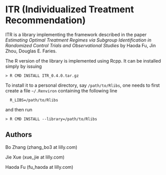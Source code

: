 # ITR (Individualized Treatment Recommendation) 

ITR is a library implementing the framework described in the paper _Estimating
  Optimal Treatment Regimes via Subgroup Identification in Randomized Control
  Trials and Observational Studies_ by Haoda Fu, Jin Zhou, Douglas E. Faries. 

The R version of the library is implemented using Rcpp. It can be installed
  simply by issuing
```
> R CMD INSTALL ITR_0.4.0.tar.gz 
```
To install it to a personal directory, say `/path/to/Rlibs`, 
 one needs to first create a file
  `~/.Renviron` containing the following line
```
  R_LIBS=/path/to/Rlibs
```
and then run
```
> R CMD INSTALL --library=/path/to/Rlibs
```

## Authors
Bo Zhang (zhang_bo3 at lilly.com)

Jie Xue  (xue_jie at lilly.com)

Haoda Fu (fu_haoda at lilly.com)


